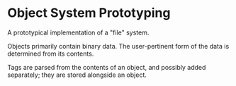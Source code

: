 # Object System Prototyping
A prototypical implementation of a "file" system.

Objects primarily contain binary data. The user-pertinent form of the data is determined from its contents.

Tags are parsed from the contents of an object, and possibly added separately; they are stored alongside an object.

